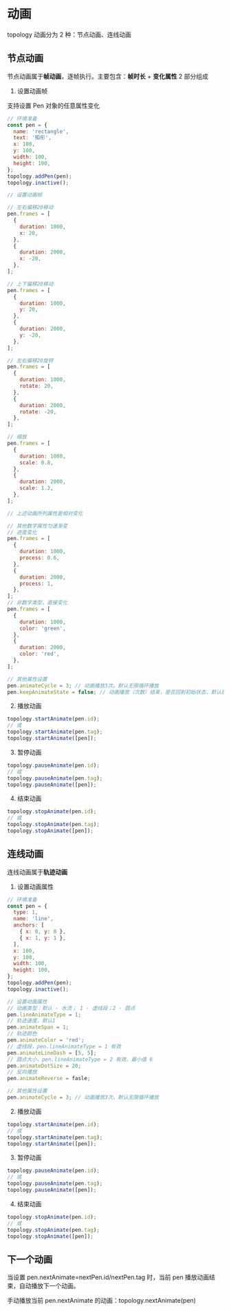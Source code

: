 # 动画

topology 动画分为 2 种：节点动画、连线动画

## 节点动画

节点动画属于**帧动画**，逐帧执行。主要包含：**帧时长** + **变化属性** 2 部分组成

1. 设置动画帧

支持设置 Pen 对象的任意属性变化

```js
// 环境准备
const pen = {
  name: 'rectangle',
  text: '矩形',
  x: 100,
  y: 100,
  width: 100,
  height: 100,
};
topology.addPen(pen);
topology.inactive();

// 设置动画帧

// 左右偏移20移动
pen.frames = [
  {
    duration: 1000,
    x: 20,
  },
  {
    duration: 2000,
    x: -20,
  },
];

// 上下偏移20移动
pen.frames = [
  {
    duration: 1000,
    y: 20,
  },
  {
    duration: 2000,
    y: -20,
  },
];

// 左右偏移20旋转
pen.frames = [
  {
    duration: 1000,
    rotate: 20,
  },
  {
    duration: 2000,
    rotate: -20,
  },
];

// 缩放
pen.frames = [
  {
    duration: 1000,
    scale: 0.8,
  },
  {
    duration: 2000,
    scale: 1.2,
  },
];

// 上述动画所列属性是相对变化

// 其他数字属性匀速渐变
// 进度变化
pen.frames = [
  {
    duration: 1000,
    process: 0.6,
  },
  {
    duration: 2000,
    process: 1,
  },
];
// 非数字类型，直接变化
pen.frames = [
  {
    duration: 1000,
    color: 'green',
  },
  {
    duration: 2000,
    color: 'red',
  },
];

// 其他属性设置
pen.animateCycle = 3; // 动画播放3次。默认无限循环播放
pen.keepAnimateState = false; // 动画播放（次数）结束，是否回到初始状态，默认是。
```

2. 播放动画

```js
topology.startAnimate(pen.id);
// 或
topology.startAnimate(pen.tag);
topology.startAnimate([pen]);
```

3. 暂停动画

```js
topology.pauseAnimate(pen.id);
// 或
topology.pauseAnimate(pen.tag);
topology.pauseAnimate([pen]);
```

4. 结束动画

```js
topology.stopAnimate(pen.id);
// 或
topology.stopAnimate(pen.tag);
topology.stopAnimate([pen]);
```

## 连线动画

连线动画属于**轨迹动画**

1. 设置动画属性

```js
// 环境准备
const pen = {
  type: 1,
  name: 'line',
  anchors: [
    { x: 0, y: 0 },
    { x: 1, y: 1 },
  ],
  x: 100,
  y: 100,
  width: 100,
  height: 100,
};
topology.addPen(pen);
topology.inactive();

// 设置动画属性
// 动画类型：默认 - 水流； 1 - 虚线段；2 - 圆点
pen.lineAnimateType = 1;
// 轨迹速度，默认1
pen.animateSpan = 1;
// 轨迹颜色
pen.animateColor = 'red';
// 虚线段，pen.lineAnimateType = 1 有效
pen.animateLineDash = [5, 5];
// 圆点大小，pen.lineAnimateType = 2 有效，最小值 6
pen.animateDotSize = 20;
// 反向播放
pen.animateReverse = fasle;

// 其他属性设置
pen.animateCycle = 3; // 动画播放3次。默认无限循环播放
```

2. 播放动画

```js
topology.startAnimate(pen.id);
// 或
topology.startAnimate(pen.tag);
topology.startAnimate([pen]);
```

3. 暂停动画

```js
topology.pauseAnimate(pen.id);
// 或
topology.pauseAnimate(pen.tag);
topology.pauseAnimate([pen]);
```

4. 结束动画

```js
topology.stopAnimate(pen.id);
// 或
topology.stopAnimate(pen.tag);
topology.stopAnimate([pen]);
```

## 下一个动画

当设置 pen.nextAnimate=nextPen.id/nextPen.tag 时，当前 pen 播放动画结束，自动播放下一个动画。

手动播放当前 pen.nextAnimate 的动画：topology.nextAnimate(pen)
